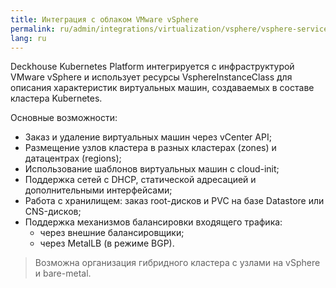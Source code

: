 ```yaml
---
title: Интеграция с облаком VMware vSphere
permalink: ru/admin/integrations/virtualization/vsphere/vsphere-services.html
lang: ru
---
```


Deckhouse Kubernetes Platform интегрируется с инфраструктурой VMware vSphere и использует ресурсы VsphereInstanceClass для описания характеристик виртуальных машин, создаваемых в составе кластера Kubernetes.

Основные возможности:

- Заказ и удаление виртуальных машин через vCenter API;
- Размещение узлов кластера в разных кластерах (zones) и датацентрах (regions);
- Использование шаблонов виртуальных машин с cloud-init;
- Поддержка сетей с DHCP, статической адресацией и дополнительными интерфейсами;
- Работа с хранилищем: заказ root-дисков и PVC на базе Datastore или CNS-дисков;
- Поддержка механизмов балансировки входящего трафика:
  - через внешние балансировщики;
  - через MetalLB (в режиме BGP).

> Возможна организация гибридного кластера с узлами на vSphere и bare-metal.
